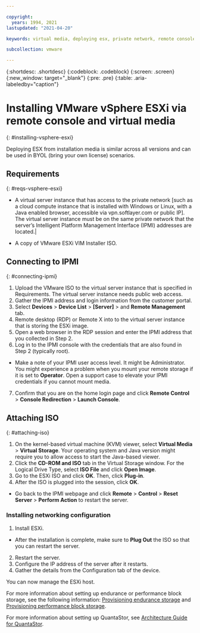 ```yaml
---

copyright:
  years: 1994, 2021
lastupdated: "2021-04-20"

keywords: virtual media, deploying esx, private network, remote console, install vsphere, install esxi, esxi 

subcollection: vmware

---
```


{:shortdesc: .shortdesc}
{:codeblock: .codeblock}
{:screen: .screen}
{:new_window: target="_blank"}
{:pre: .pre}
{:table: .aria-labeledby="caption"}

# Installing VMware vSphere ESXi via remote console and virtual media
{: #installing-vsphere-esxi}

Deploying ESX from installation media is similar across all versions and can be used in BYOL (bring your own license) scenarios.

## Requirements
{: #reqs-vsphere-esxi}
* A virtual server instance that has access to the private network [such as a cloud compute instance that is installed with Windows or Linux, with a Java enabled browser, accessible via vpn.softlayer.com or public IP]. The virtual server instance must be on the same private network that the server’s Intelligent Platform Management Interface (IPMI) addresses are located.|

* A copy of VMware ESXi VIM Installer ISO.

<!--## Steps -->

## Connecting to IPMI
{: #connecting-ipmi}

1. Upload the VMware ISO to the virtual server instance that is specified in Requirements. The virtual server instance needs public web access.
2. Gather the IPMI address and login information from the customer portal.
3. Select **Devices** > **Device List** > **[Server]** > and **Remote Management** tab.
4. Remote desktop (RDP) or Remote X into to the virtual server instance that is storing the ESXi image.
5. Open a web browser in the RDP session and enter the IPMI address that you collected in Step 2.
6. Log in to the IPMI console with the credentials that are also found in Step 2 (typically root).
* Make a note of your IPMI user access level. It might be Administrator. You might experience a problem when you mount your remote storage if it is set to **Operator**. Open a support case to elevate your IPMI credentials if you cannot mount media.
7. Confirm that you are on the home login page and click **Remote Control** > **Console Redirection** > **Launch Console**.

## Attaching ISO
{: #attaching-iso}

1. On the kernel-based virtual machine (KVM) viewer, select **Virtual Media** > **Virtual Storage**. Your operating system and Java version might require you to allow access to start the Java-based viewer.
2. Click the **CD-ROM and ISO** tab in the Virtual Storage window. For the Logical Drive Type, select **ISO File** and click **Open Image**.
3. Go to the ESXi ISO and click **OK**. Then, click **Plug-in**.
4. After the ISO is plugged into the session, click **OK**.
* Go back to the IPMI webpage and click **Remote** > **Control** > **Reset Server** > **Perform Action** to restart the server.

### Installing networking configuration
1. Install ESXi.
* After the installation is complete, make sure to **Plug Out** the ISO so that you can restart the server.
2. Restart the server.
3. Configure the IP address of the server after it restarts.
4. Gather the details from the Configuration tab of the device.

You can now manage the ESXi host.

For more information about setting up endurance or performance block storage, see the following information:
[Provisioning endurance storage](/docs/BlockStorage?topic=BlockStorage-About#provendurance) and 
[Provisioning performance block storage](/docs/BlockStorage?topic=BlockStorage-About#provperformance).

For more information about setting up QuantaStor, see [Architecture Guide for QuantaStor](/docs/vmware?topic=vmware-quantastor-architecture-guide).
